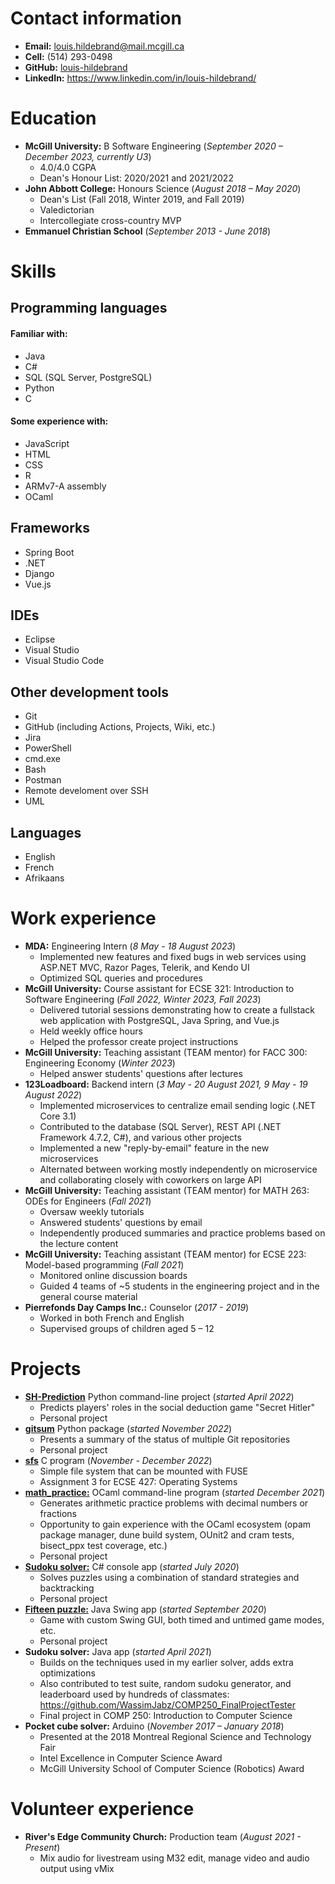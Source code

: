 # Contact information
- __Email:__ louis.hildebrand@mail.mcgill.ca
- __Cell:__ (514) 293-0498
- __GitHub:__ [louis-hildebrand](https://github.com/louis-hildebrand)
- __LinkedIn:__ https://www.linkedin.com/in/louis-hildebrand/

# Education
- __McGill University:__ B Software Engineering (_September 2020 – December 2023, currently U3_)
    - 4.0/4.0 CGPA
    - Dean's Honour List: 2020/2021 and 2021/2022
- __John Abbott College:__ Honours Science (_August 2018 – May 2020_)
    - Dean's List (Fall 2018, Winter 2019, and Fall 2019)
    - Valedictorian
    - Intercollegiate cross-country MVP
- __Emmanuel Christian School__ (_September 2013 - June 2018_)

# Skills
## Programming languages
#### Familiar with:
- Java
- C#
- SQL (SQL Server, PostgreSQL)
- Python
- C

#### Some experience with:
- JavaScript
- HTML
- CSS
- R
- ARMv7-A assembly
- OCaml

## Frameworks
- Spring Boot
- .NET
- Django
- Vue.js

## IDEs
- Eclipse
- Visual Studio
- Visual Studio Code

## Other development tools
- Git
- GitHub (including Actions, Projects, Wiki, etc.)
- Jira
- PowerShell
- cmd.exe
- Bash
- Postman
- Remote develoment over SSH
- UML

## Languages
- English
- French
- Afrikaans

# Work experience
- __MDA:__ Engineering Intern (_8 May - 18 August 2023_)
    - Implemented new features and fixed bugs in web services using ASP.NET MVC, Razor Pages, Telerik, and Kendo UI
    - Optimized SQL queries and procedures
- __McGill University:__ Course assistant for ECSE 321: Introduction to Software Engineering (_Fall 2022, Winter 2023, Fall 2023_)
    - Delivered tutorial sessions demonstrating how to create a fullstack web application with PostgreSQL, Java Spring, and Vue.js
    - Held weekly office hours
    - Helped the professor create project instructions
- __McGill University:__ Teaching assistant (TEAM mentor) for FACC 300: Engineering Economy (_Winter 2023_)
    - Helped answer students' questions after lectures
- __123Loadboard:__ Backend intern (_3 May - 20 August 2021, 9 May - 19 August 2022_)
    - Implemented microservices to centralize email sending logic (.NET Core 3.1)
    - Contributed to the database (SQL Server), REST API (.NET Framework 4.7.2, C#), and various other projects
    - Implemented a new "reply-by-email" feature in the new microservices
    - Alternated between working mostly independently on microservice and collaborating closely with coworkers on large API
- __McGill University:__ Teaching assistant (TEAM mentor) for MATH 263: ODEs for Engineers (_Fall 2021_)
    - Oversaw weekly tutorials
    - Answered students' questions by email
    - Independently produced summaries and practice problems based on the lecture content
- __McGill University:__ Teaching assistant (TEAM mentor) for ECSE 223: Model-based programming (_Fall 2021_)
    - Monitored online discussion boards
    - Guided 4 teams of ~5 students in the engineering project and in the general course material
- __Pierrefonds Day Camps Inc.:__ Counselor (_2017 - 2019_)
    - Worked in both French and English
    - Supervised groups of children aged 5 – 12

# Projects
- [__SH-Prediction__](https://github.com/louis-hildebrand/SH-Prediction) Python command-line project (_started April 2022_)
    - Predicts players' roles in the social deduction game "Secret Hitler"
    - Personal project
- [__gitsum__](https://pypi.org/project/gitsum/) Python package (_started November 2022_)
    - Presents a summary of the status of multiple Git repositories
    - Personal project
- [__sfs__](https://github.com/louis-hildebrand/sfs) C program (_November - December 2022_)
    - Simple file system that can be mounted with FUSE
    - Assignment 3 for ECSE 427: Operating Systems
- [__math\_practice:__](https://github.com/louis-hildebrand/math_practice) OCaml command-line program (_started December 2021_)
    - Generates arithmetic practice problems with decimal numbers or fractions
    - Opportunity to gain experience with the OCaml ecosystem (opam package manager, dune build system, OUnit2 and cram tests, bisect_ppx test coverage, etc.)
    - Personal project
- [__Sudoku solver:__](https://github.com/louis-hildebrand/Sudoku-Solver) C# console app (_started July 2020_)
    - Solves puzzles using a combination of standard strategies and backtracking
    - Personal project
- [__Fifteen puzzle:__](https://github.com/louis-hildebrand/Fifteen-Puzzle-Game) Java Swing app (_started September 2020_)
    - Game with custom Swing GUI, both timed and untimed game modes, etc.
    - Personal project
- __Sudoku solver:__ Java app (_started April 2021_)
    - Builds on the techniques used in my earlier solver, adds extra optimizations
        <!-- e.g. instead of passing over all cells to check for naked singles, assign values as soon as a cell gets down to 1 possible value -->
        <!-- e.g. only do one pass with analytical method before guessing -->
        <!-- e.g. use bitfields to store possible values instead of lists -->
    - Also contributed to test suite, random sudoku generator, and leaderboard used by hundreds of classmates: https://github.com/WassimJabz/COMP250_FinalProjectTester
    - Final project in COMP 250: Introduction to Computer Science
- __Pocket cube solver:__ Arduino (_November 2017 – January 2018_)
    - Presented at the 2018 Montreal Regional Science and Technology Fair 
    - Intel Excellence in Computer Science Award
    - McGill University School of Computer Science (Robotics) Award

# Volunteer experience
- __River's Edge Community Church:__ Production team (_August 2021 - Present_)
    - Mix audio for livestream using M32 edit, manage video and audio output using vMix

<!-- Can add a "Relevant Courses" section if needed -->
